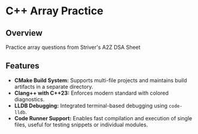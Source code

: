 # C++ Array Practice

## Overview
Practice array questions from Striver's A2Z DSA Sheet

## Features
- **CMake Build System:** Supports multi-file projects and maintains build artifacts in a separate directory.
- **Clang++ with C++23:** Enforces modern standard with colored diagnostics.
- **LLDB Debugging:** Integrated terminal-based debugging using `code-lldb`.
- **Code Runner Support:** Enables fast compilation and execution of single files, useful for testing snippets or individual modules.
